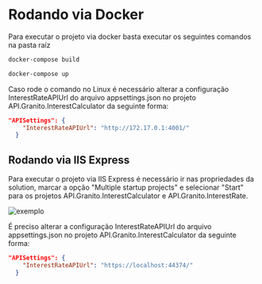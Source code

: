 # Rodando via Docker

Para executar o projeto via docker basta executar os seguintes comandos na pasta raíz

```bash
docker-compose build

docker-compose up
```

Caso rode o comando no Linux é necessário alterar a configuração InterestRateAPIUrl do arquivo appsettings.json no projeto API.Granito.InterestCalculator da seguinte forma:

```json
"APISettings": {
    "InterestRateAPIUrl": "http://172.17.0.1:4001/"
  }
```

## Rodando via IIS Express

Para executar o projeto via IIS Express é necessário ir nas propriedades da solution, marcar a opção "Multiple startup projects" e selecionar "Start" para os projetos API.Granito.InterestCalculator e API.Granito.InterestRate.

![exemplo](https://i.imgur.com/deE0Flb.png)

É preciso alterar a configuração InterestRateAPIUrl do arquivo appsettings.json no projeto API.Granito.InterestCalculator da seguinte forma:

```json
"APISettings": {
    "InterestRateAPIUrl": "https://localhost:44374/"
  }
```
